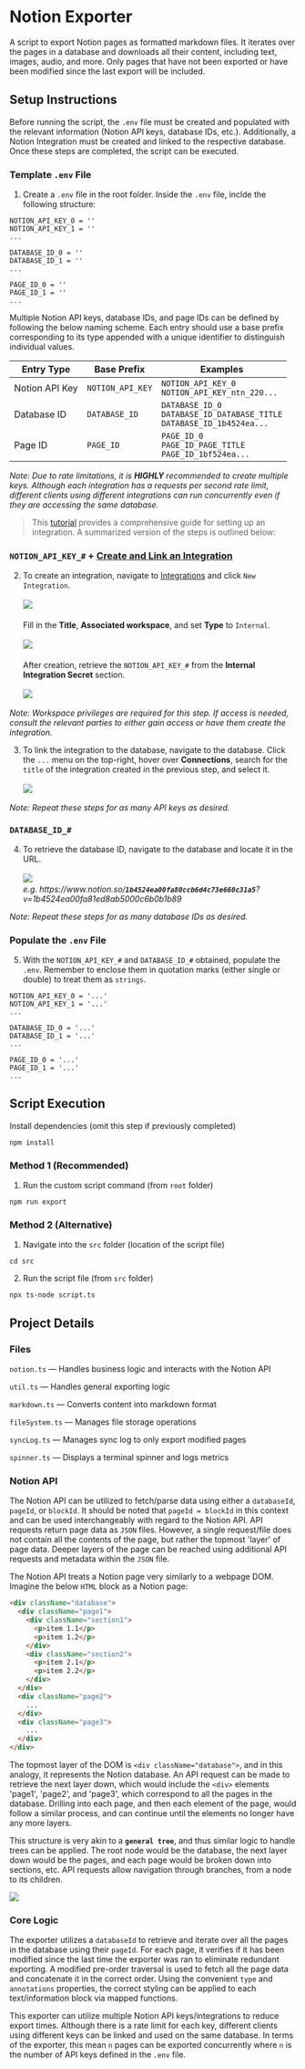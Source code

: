 # Notion Exporter

A script to export Notion pages as formatted markdown files. It iterates over the pages in a database and downloads all their content, including text, images, audio, and more. Only pages that have not been exported or have been modified since the last export will be included.

## Setup Instructions

Before running the script, the `.env` file must be created and populated with the relevant information (Notion API keys, database IDs, etc.). Additionally, a Notion Integration must be created and linked to the respective database. Once these steps are completed, the script can be executed.

### Template `.env` File

1. Create a `.env` file in the root folder. Inside the `.env` file, inclde the following structure:
```
NOTION_API_KEY_0 = ''
NOTION_API_KEY_1 = ''
...

DATABASE_ID_0 = ''
DATABASE_ID_1 = ''
...

PAGE_ID_0 = ''
PAGE_ID_1 = ''
...
```

Multiple Notion API keys, database IDs, and page IDs can be defined by following the below naming scheme. Each entry should use a base prefix corresponding to its type appended with a unique identifier to distinguish individual values.

| Entry Type        | Base Prefix       | Examples                                                                      |
|-------------------|-------------------|-------------------------------------------------------------------------------|
| Notion API Key    | `NOTION_API_KEY`  | `NOTION_API_KEY_0`<br>`NOTION_API_KEY_ntn_220...`                             |
| Database ID       | `DATABASE_ID`     | `DATABASE_ID_0`<br>`DATABASE_ID_DATABASE_TITLE`<br>`DATABASE_ID_1b4524ea...`  |
| Page ID           | `PAGE_ID`         | `PAGE_ID_0`<br>`PAGE_ID_PAGE_TITLE`<br>`PAGE_ID_1bf524ea...`                  |

*Note: Due to rate limitations, it is **HIGHLY** recommended to create multiple keys. Although each integration has a requests per second rate limit, different clients using different integrations can run concurrently even if they are accessing the same database.*

> This [tutorial](https://developers.notion.com/docs/create-a-notion-integration#create-your-integration-in-notion) provides a comprehensive guide for setting up an integration. A summarized version of the steps is outlined below:

### `NOTION_API_KEY_#` +  [Create and Link an Integration](https://developers.notion.com/docs/create-a-notion-integration#create-your-integration-in-notion)

2. To create an integration, navigate to [Integrations](https://www.notion.so/profile/integrations) and click `New Integration`. 
<br><br>![](https://files.readme.io/402cf3d-new_integrations_1.png)
<br><br>Fill in the **Title**, **Associated workspace**, and set **Type** to `Internal`.
<br><br>![](https://files.readme.io/aef3bab-new_integrations_2.png)
<br><br>After creation, retrieve the `NOTION_API_KEY_#` from the **Internal Integration Secret** section.
<br><br>![](https://files.readme.io/7ec836a-integrations_3.png)

*Note: Workspace privileges are required for this step. If access is needed, consult the relevant parties to either gain access or have them create the integration.*

3. To link the integration to the database, navigate to the database. Click the `...` menu on the top-right, hover over **Connections**, search for the `title` of the integration created in the previous step, and select it.
<br><br>![](https://files.readme.io/fefc809-permissions.gif)

*Note: Repeat these steps for as many API keys as desired.*

### `DATABASE_ID_#`

4. To retrieve the database ID, navigate to the database and locate it in the URL.
<br><br>![](https://files.readme.io/64967fd-small-62e5027-notion_database_id.png)
<br>*e.g. h<span>ttps://w<span>ww.<span>notion.so/**`1b4524ea00fa80ccb6d4c73e660c31a5`**?v=1b4524ea00fa81ed8ab5000c6b0b1b89*

*Note: Repeat these steps for as many database IDs as desired.*

### Populate the `.env` File

5. With the `NOTION_API_KEY_#` and `DATABASE_ID_#` obtained, populate the `.env`. Remember to enclose them in quotation marks (either single or double) to treat them as `strings`.
```
NOTION_API_KEY_0 = '...'
NOTION_API_KEY_1 = '...'
...

DATABASE_ID_0 = '...'
DATABASE_ID_1 = '...'
...

PAGE_ID_0 = '...'
PAGE_ID_1 = '...'
...
```

## Script Execution

Install dependencies (omit this step if previously completed)
```
npm install
```

### Method 1 (Recommended)

1. Run the custom script command (from `root` folder)
```
npm run export
```

### Method 2 (Alternative)

1. Navigate into the `src` folder (location of the script file)
```
cd src
```

2. Run the script file (from `src` folder)
```
npx ts-node script.ts
```

## Project Details

### Files

`notion.ts` — Handles business logic and interacts with the Notion API

`util.ts` — Handles general exporting logic

`markdown.ts` — Converts content into markdown format

`fileSystem.ts` — Manages file storage operations

`syncLog.ts` — Manages sync log to only export modified pages

`spinner.ts` — Displays a terminal spinner and logs metrics

### Notion API

The Notion API can be utilized to fetch/parse data using either a `databaseId`, `pageId`, or `blockId`. It should be noted that `pageId = blockId` in this context and can be used interchangeably with regard to the Notion API. API requests return page data as `JSON` files. However, a single request/file does not contain all the contents of the page, but rather the topmost 'layer' of page data. Deeper layers of the page can be reached using additional API requests and metadata within the `JSON` file.

The Notion API treats a Notion page very similarly to a webpage DOM. Imagine the below `HTML` block as a Notion page:

```html
<div className="database">
  <div className="page1">
    <div className="section1">
      <p>item 1.1</p>
      <p>item 1.2</p>
    </div>
    <div className="section2">
      <p>item 2.1</p>
      <p>item 2.2</p>
    </div>
  </div>
  <div className="page2">
    ...
  </div>
  <div className="page3">
    ...
  </div>
</div>
```

The topmost layer of the DOM is `<div className="database">`, and in this analogy, it represents the Notion database. An API request can be made to retrieve the next layer down, which would include the `<div>` elements 'page1', 'page2', and 'page3', which correspond to all the pages in the database. Drilling into each page, and then each element of the page, would follow a similar process, and can continue until the elements no longer have any more layers.

This structure is very akin to a **`general tree`**, and thus similar logic to handle trees can be applied. The root node would be the database, the next layer down would be the pages, and each page would be broken down into sections, etc. API requests allow navigation through branches, from a node to its children.

![](https://media.geeksforgeeks.org/wp-content/uploads/20200324122406/GenricTree.png)

### Core Logic

The exporter utilizes a `databaseId` to retrieve and iterate over all the pages in the database using their `pageId`. For each page, it verifies if it has been modified since the last time the exporter was ran to eliminate redundant exporting. A modified pre-order traversal is used to fetch all the page data and concatenate it in the correct order. Using the convenient `type` and `annotations` properties, the correct styling can be applied to each text/information block via mapped functions.

This exporter can utilize multiple Notion API keys/integrations to reduce export times. Although there is a rate limit for each key, different clients using different keys can be linked and used on the same database. In terms of the exporter, this mean `n` pages can be exported concurrently where `n` is the number of API keys defined in the `.env` file.
